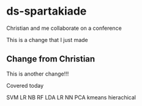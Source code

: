 # ds-spartakiade
Christian and me collaborate on a conference

This is a change that I just made

## Change from Christian

This is another change!!!

Covered today

SVM
LR
NB
RF
LDA
LR
NN
PCA
kmeans
hierachical
